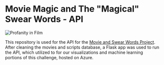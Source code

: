 # Movie Magic and The "Magical" Swear Words - API
![Profanity in Film](https://static.rogerebert.com/uploads/review/primary_image/reviews/good-boys-movie-review-2019/hero_good-boys-movie-review-1.jpg)

This repository is used for the API for the [Movie and Swear Words Project](https://github.com/tiffanyycheng99/Movies_and_Swear_Words). After cleaning the movies and scripts database, a Flask app was used to run the API, which utilized to for our visualizations and machine learning portions of this challenge, hosted on Azure.

